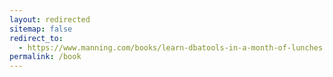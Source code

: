 ```yaml
---
layout: redirected
sitemap: false
redirect_to:
  - https://www.manning.com/books/learn-dbatools-in-a-month-of-lunches
permalink: /book
---
```

